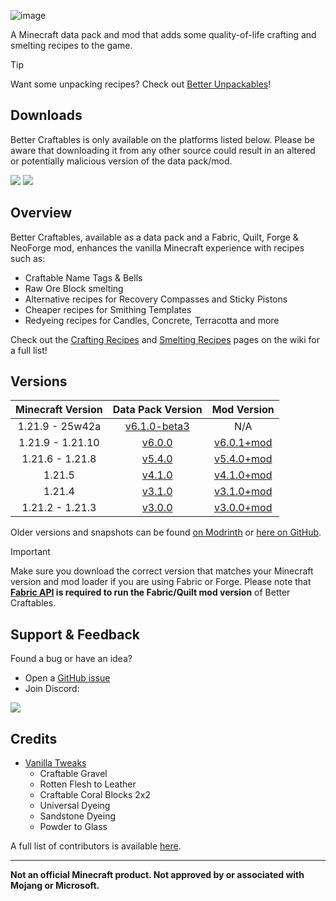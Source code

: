 ![image](https://i.postimg.cc/d33zdLQh/Banner.png)

A Minecraft data pack and mod that adds some quality-of-life crafting and smelting recipes to the game.

> [!TIP]
> Want some unpacking recipes? Check out [Better Unpackables](https://modrinth.com/datapack/better-unpackables)!

## Downloads

Better Craftables is only available on the platforms listed below. Please be aware that downloading it from any other source could result in an altered or potentially malicious version of the data pack/mod.

[![](https://img.shields.io/modrinth/dt/BLG002oq?label=Modrinth&style=for-the-badge&color=00AF5C&logo=modrinth)](https://modrinth.com/datapack/better-craftables/)
[![](https://img.shields.io/spiget/downloads/108728?label=SpigotMC&style=for-the-badge&color=ED8106&logo=spigotmc)](https://www.spigotmc.org/resources/better-craftables.108728/)

## Overview

Better Craftables, available as a data pack and a Fabric, Quilt, Forge & NeoForge mod, enhances the vanilla Minecraft experience with recipes such as:

* Craftable Name Tags & Bells
* Raw Ore Block smelting
* Alternative recipes for Recovery Compasses and Sticky Pistons
* Cheaper recipes for Smithing Templates
* Redyeing recipes for Candles, Concrete, Terracotta and more

Check out the [Crafting Recipes](https://github.com/Classics-Craftworks/Better-Craftables/wiki/Crafting-Recipes) and [Smelting Recipes](https://github.com/Classics-Craftworks/Better-Craftables/wiki/Smelting-Recipes) pages on the wiki for a full list!

## Versions

| Minecraft Version | Data Pack Version | Mod Version |
| :--: | :--: | :--: |
| 1.21.9 - 25w42a | [v6.1.0-beta3](https://modrinth.com/datapack/better-craftables/version/v6.1.0-beta3) | N/A |
| 1.21.9 - 1.21.10 | [v6.0.0](https://modrinth.com/datapack/better-craftables/version/v6.0.0) | [v6.0.1+mod](https://modrinth.com/datapack/better-craftables/version/v6.0.1+mod) |
| 1.21.6 - 1.21.8 | [v5.4.0](https://modrinth.com/datapack/better-craftables/version/v5.4.0) | [v5.4.0+mod](https://modrinth.com/datapack/better-craftables/version/v5.4.0+mod) |
| 1.21.5 | [v4.1.0](https://modrinth.com/datapack/better-craftables/version/v4.1.0) | [v4.1.0+mod](https://modrinth.com/datapack/better-craftables/version/v4.1.0+mod) |
| 1.21.4 | [v3.1.0](https://modrinth.com/datapack/better-craftables/version/v3.1.0) | [v3.1.0+mod](https://modrinth.com/datapack/better-craftables/version/v3.1.0+mod) |
| 1.21.2 - 1.21.3 | [v3.0.0](https://modrinth.com/datapack/better-craftables/version/v3.0.0) | [v3.0.0+mod](https://modrinth.com/datapack/better-craftables/version/v3.0.0+mod) |

Older versions and snapshots can be found [on Modrinth](https://modrinth.com/datapack/better-craftables/versions) or [here on GitHub](https://github.com/Classics-Craftworks/Better-Craftables/wiki/Versions).

> [!IMPORTANT]
> Make sure you download the correct version that matches your Minecraft version and mod loader if you are using Fabric or Forge. Please note that **[Fabric API](https://modrinth.com/mod/fabric-api) is required to run the Fabric/Quilt mod version** of Better Craftables.

## Support & Feedback
Found a bug or have an idea?
* Open a [GitHub issue](https://github.com/Classics-Craftworks/Better-Craftables/issues/new/choose)
* Join Discord:

[![](https://img.shields.io/discord/1107084025442607206?label=Discord&style=for-the-badge&color=5865F2&logo=discord)](https://discord.gg/vZJSDjPcmu)

## Credits
* [Vanilla Tweaks](https://vanillatweaks.net/)
	* Craftable Gravel
	* Rotten Flesh to Leather
	* Craftable Coral Blocks 2x2
	* Universal Dyeing
	* Sandstone Dyeing
	* Powder to Glass

A full list of contributors is available [here](https://github.com/Classics-Craftworks/Better-Craftables/wiki/Credits).

***

**Not an official Minecraft product. Not approved by or associated with Mojang or Microsoft.**